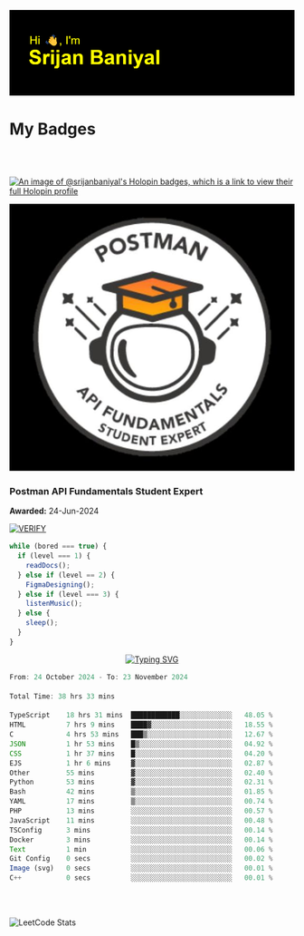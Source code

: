 ![Header](./header.png)

# My Badges

<Br />
<Br />

[![An image of @srijanbaniyal's Holopin badges, which is a link to view their full Holopin profile](https://holopin.me/srijanbaniyal)](https://holopin.io/@srijanbaniyal)

[![Postman API Fundamentals Student Expert](/Postman.jpeg)](https://api.badgr.io/public/assertions/r9BLLy0oTfKJBbkGuDI1zA)

### Postman API Fundamentals Student Expert

**Awarded:** 24-Jun-2024

[![VERIFY](https://img.shields.io/badge/VERIFY-blue)](https://badgecheck.io?url=https%3A%2F%2Fapi.badgr.io%2Fpublic%2Fassertions%2Fr9BLLy0oTfKJBbkGuDI1zA)

```javascript
while (bored === true) {
  if (level === 1) {
    readDocs();
  } else if (level == 2) {
    FigmaDesigning();
  } else if (level === 3) {
    listenMusic();
  } else {
    sleep();
  }
}
```

<p align="center">
  <a href="https://git.io/typing-svg"><img src="https://readme-typing-svg.demolab.com?font=Tilt+Prism&size=30&pause=1000&color=0FF75B&center=true&vCenter=true&width=800&height=80&lines=Time+spent+on+various+Programming+languages" alt="Typing SVG" /></a>
</p>

<!--START_SECTION:waka-->

```TypeScript
From: 24 October 2024 - To: 23 November 2024

Total Time: 38 hrs 33 mins

TypeScript    18 hrs 31 mins  ████████████░░░░░░░░░░░░░   48.05 %
HTML          7 hrs 9 mins    ████▓░░░░░░░░░░░░░░░░░░░░   18.55 %
C             4 hrs 53 mins   ███▒░░░░░░░░░░░░░░░░░░░░░   12.67 %
JSON          1 hr 53 mins    █▒░░░░░░░░░░░░░░░░░░░░░░░   04.92 %
CSS           1 hr 37 mins    █░░░░░░░░░░░░░░░░░░░░░░░░   04.20 %
EJS           1 hr 6 mins     ▓░░░░░░░░░░░░░░░░░░░░░░░░   02.87 %
Other         55 mins         ▓░░░░░░░░░░░░░░░░░░░░░░░░   02.40 %
Python        53 mins         ▓░░░░░░░░░░░░░░░░░░░░░░░░   02.31 %
Bash          42 mins         ▒░░░░░░░░░░░░░░░░░░░░░░░░   01.85 %
YAML          17 mins         ▒░░░░░░░░░░░░░░░░░░░░░░░░   00.74 %
PHP           13 mins         ░░░░░░░░░░░░░░░░░░░░░░░░░   00.57 %
JavaScript    11 mins         ░░░░░░░░░░░░░░░░░░░░░░░░░   00.48 %
TSConfig      3 mins          ░░░░░░░░░░░░░░░░░░░░░░░░░   00.14 %
Docker        3 mins          ░░░░░░░░░░░░░░░░░░░░░░░░░   00.14 %
Text          1 min           ░░░░░░░░░░░░░░░░░░░░░░░░░   00.06 %
Git Config    0 secs          ░░░░░░░░░░░░░░░░░░░░░░░░░   00.02 %
Image (svg)   0 secs          ░░░░░░░░░░░░░░░░░░░░░░░░░   00.01 %
C++           0 secs          ░░░░░░░░░░░░░░░░░░░░░░░░░   00.01 %
```

<!--END_SECTION:waka-->

<Br />
<Br />

![LeetCode Stats](https://leetcard.jacoblin.cool/Srijan-Baniyal?theme=dark&font=Rasa&ext=contest)

